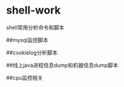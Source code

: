 shell-work
==========

shell常用分析命令和脚本
  
##mysql监控脚本

##cookielog分析脚本

##线上java进程信息dump和机器信息dump脚本

##cpu监控相关
 
